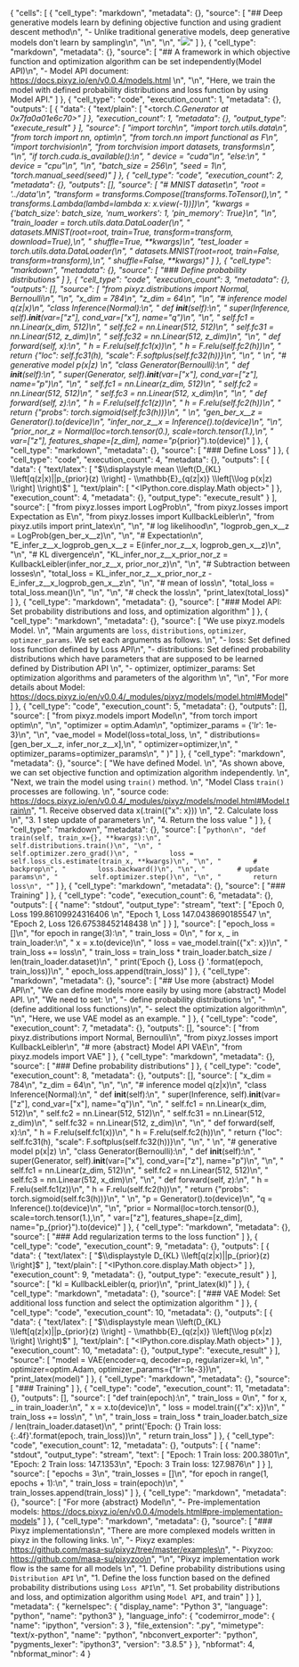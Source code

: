{
 "cells": [
  {
   "cell_type": "markdown",
   "metadata": {},
   "source": [
    "## Deep generative models learn by defining objective function and using gradient descent method\n",
    "- Unlike traditional generative models, deep generative models don't learn by sampling\n",
    "\n",
    "\n",
    "<img src='../tutorial_figs/pixyz_API.png'>"
   ]
  },
  {
   "cell_type": "markdown",
   "metadata": {},
   "source": [
    "## A framework in which objective function and optimization algorithm can be set independently(Model API)\n",
    "- Model API document: https://docs.pixyz.io/en/v0.0.4/models.html  \n",
    "\n",
    "Here, we train the model with defined probability distributions and loss function by using Model API."
   ]
  },
  {
   "cell_type": "code",
   "execution_count": 1,
   "metadata": {},
   "outputs": [
    {
     "data": {
      "text/plain": [
       "<torch._C.Generator at 0x7fa0a01e6c70>"
      ]
     },
     "execution_count": 1,
     "metadata": {},
     "output_type": "execute_result"
    }
   ],
   "source": [
    "import torch\n",
    "import torch.utils.data\n",
    "from torch import nn, optim\n",
    "from torch.nn import functional as F\n",
    "import torchvision\n",
    "from torchvision import datasets, transforms\n",
    "\n",
    "if torch.cuda.is_available():\n",
    "    device = \"cuda\"\n",
    "else:\n",
    "    device = \"cpu\"\n",
    "\n",
    "batch_size = 256\n",
    "seed = 1\n",
    "torch.manual_seed(seed)"
   ]
  },
  {
   "cell_type": "code",
   "execution_count": 2,
   "metadata": {},
   "outputs": [],
   "source": [
    "# MNIST dataset\n",
    "root = '../data'\n",
    "transform = transforms.Compose([transforms.ToTensor(),\n",
    "                                transforms.Lambda(lambd=lambda x: x.view(-1))])\n",
    "kwargs = {'batch_size': batch_size, 'num_workers': 1, 'pin_memory': True}\n",
    "\n",
    "train_loader = torch.utils.data.DataLoader(\n",
    "    datasets.MNIST(root=root, train=True, transform=transform, download=True),\n",
    "    shuffle=True, **kwargs)\n",
    "test_loader = torch.utils.data.DataLoader(\n",
    "    datasets.MNIST(root=root, train=False, transform=transform),\n",
    "    shuffle=False, **kwargs)"
   ]
  },
  {
   "cell_type": "markdown",
   "metadata": {},
   "source": [
    "### Define probability distributions"
   ]
  },
  {
   "cell_type": "code",
   "execution_count": 3,
   "metadata": {},
   "outputs": [],
   "source": [
    "from pixyz.distributions import Normal, Bernoulli\n",
    "\n",
    "x_dim = 784\n",
    "z_dim = 64\n",
    "\n",
    "# inference model q(z|x)\n",
    "class Inference(Normal):\n",
    "    def __init__(self):\n",
    "        super(Inference, self).__init__(var=[\"z\"], cond_var=[\"x\"], name=\"q\")\n",
    "\n",
    "        self.fc1 = nn.Linear(x_dim, 512)\n",
    "        self.fc2 = nn.Linear(512, 512)\n",
    "        self.fc31 = nn.Linear(512, z_dim)\n",
    "        self.fc32 = nn.Linear(512, z_dim)\n",
    "\n",
    "    def forward(self, x):\n",
    "        h = F.relu(self.fc1(x))\n",
    "        h = F.relu(self.fc2(h))\n",
    "        return {\"loc\": self.fc31(h), \"scale\": F.softplus(self.fc32(h))}\n",
    "\n",
    "    \n",
    "# generative model p(x|z)    \n",
    "class Generator(Bernoulli):\n",
    "    def __init__(self):\n",
    "        super(Generator, self).__init__(var=[\"x\"], cond_var=[\"z\"], name=\"p\")\n",
    "\n",
    "        self.fc1 = nn.Linear(z_dim, 512)\n",
    "        self.fc2 = nn.Linear(512, 512)\n",
    "        self.fc3 = nn.Linear(512, x_dim)\n",
    "\n",
    "    def forward(self, z):\n",
    "        h = F.relu(self.fc1(z))\n",
    "        h = F.relu(self.fc2(h))\n",
    "        return {\"probs\": torch.sigmoid(self.fc3(h))}\n",
    "    \n",
    "gen_ber_x__z = Generator().to(device)\n",
    "infer_nor_z__x = Inference().to(device)\n",
    "\n",
    "prior_nor_z = Normal(loc=torch.tensor(0.), scale=torch.tensor(1.),\n",
    "               var=[\"z\"], features_shape=[z_dim], name=\"p_{prior}\").to(device)"
   ]
  },
  {
   "cell_type": "markdown",
   "metadata": {},
   "source": [
    "### Define Loss"
   ]
  },
  {
   "cell_type": "code",
   "execution_count": 4,
   "metadata": {},
   "outputs": [
    {
     "data": {
      "text/latex": [
       "$\\displaystyle mean \\left(D_{KL} \\left[q(z|x)||p_{prior}(z) \\right] - \\mathbb{E}_{q(z|x)} \\left[\\log p(x|z) \\right] \\right)$"
      ],
      "text/plain": [
       "<IPython.core.display.Math object>"
      ]
     },
     "execution_count": 4,
     "metadata": {},
     "output_type": "execute_result"
    }
   ],
   "source": [
    "from pixyz.losses import LogProb\n",
    "from pixyz.losses import Expectation as E\n",
    "from pixyz.losses import KullbackLeibler\n",
    "from pixyz.utils import print_latex\n",
    "\n",
    "# log likelihood\n",
    "logprob_gen_x__z = LogProb(gen_ber_x__z)\n",
    "\n",
    "# Expectation\n",
    "E_infer_z__x_logprob_gen_x__z = E(infer_nor_z__x, logprob_gen_x__z)\n",
    "\n",
    "# KL divergence\n",
    "KL_infer_nor_z__x_prior_nor_z = KullbackLeibler(infer_nor_z__x, prior_nor_z)\n",
    "\n",
    "# Subtraction between losses\n",
    "total_loss = KL_infer_nor_z__x_prior_nor_z - E_infer_z__x_logprob_gen_x__z\n",
    "\n",
    "# mean of loss\n",
    "total_loss = total_loss.mean()\n",
    "\n",
    "\n",
    "# check the loss\n",
    "print_latex(total_loss)"
   ]
  },
  {
   "cell_type": "markdown",
   "metadata": {},
   "source": [
    "### Model API: Set probability distributions and loss, and optimization algorithm"
   ]
  },
  {
   "cell_type": "markdown",
   "metadata": {},
   "source": [
    "We use pixyz.models Model.  \n",
    "Main arguments are `loss`, `distributions`, `optimizer`, `optimzer_params`. We set each arguments as follows.  \n",
    "- loss: Set defined loss function defined by Loss API\n",
    "- distributions: Set defined probability distributions which have parameters that are supposed to be learned defined by Distribution API  \n",
    "- optimizer, optimizer_params: Set optimization algorithms and parameters of the algorithm  \n",
    "\n",
    "For more details about Model: https://docs.pixyz.io/en/v0.0.4/_modules/pixyz/models/model.html#Model"
   ]
  },
  {
   "cell_type": "code",
   "execution_count": 5,
   "metadata": {},
   "outputs": [],
   "source": [
    "from pixyz.models import Model\n",
    "from torch import optim\n",
    "\n",
    "optimizer = optim.Adam\n",
    "optimizer_params = {'lr': 1e-3}\n",
    "\n",
    "vae_model = Model(loss=total_loss, \n",
    "                     distributions=[gen_ber_x__z, infer_nor_z__x],\n",
    "                     optimizer=optimizer,\n",
    "                     optimizer_params=optimizer_params\n",
    "                    )"
   ]
  },
  {
   "cell_type": "markdown",
   "metadata": {},
   "source": [
    "We have defined Model.  \n",
    "As shown above, we can set objective function and optimization algorithm independently.  \n",
    "Next, we train the model using `train()` method.  \n",
    "Model Class `train()` processes are following.  \n",
    "source code: https://docs.pixyz.io/en/v0.0.4/_modules/pixyz/models/model.html#Model.train\n",
    "1. Receive observed data x(.train({\"x\": x}))  \n",
    "2. Calculate loss  \n",
    "3. 1 step update of parameters  \n",
    "4. Return the loss value  "
   ]
  },
  {
   "cell_type": "markdown",
   "metadata": {},
   "source": [
    "```python\n",
    "def train(self, train_x={}, **kwargs):\n",
    "        self.distributions.train()\n",
    "\n",
    "        self.optimizer.zero_grad()\n",
    "        loss = self.loss_cls.estimate(train_x, **kwargs)\n",
    "\n",
    "        # backprop\n",
    "        loss.backward()\n",
    "\n",
    "        # update params\n",
    "        self.optimizer.step()\n",
    "\n",
    "        return loss\n",
    "```"
   ]
  },
  {
   "cell_type": "markdown",
   "metadata": {},
   "source": [
    "### Training"
   ]
  },
  {
   "cell_type": "code",
   "execution_count": 6,
   "metadata": {},
   "outputs": [
    {
     "name": "stdout",
     "output_type": "stream",
     "text": [
      "Epoch 0, Loss 199.86109924316406 \n",
      "Epoch 1, Loss 147.0438690185547 \n",
      "Epoch 2, Loss 126.67538452148438 \n"
     ]
    }
   ],
   "source": [
    "epoch_loss = []\n",
    "for epoch in range(3):\n",
    "    train_loss = 0\n",
    "    for x, _ in train_loader:\n",
    "        x = x.to(device)\n",
    "        loss = vae_model.train({\"x\": x})\n",
    "        train_loss += loss\n",
    "    train_loss = train_loss * train_loader.batch_size / len(train_loader.dataset)\n",
    "    print('Epoch {}, Loss {} '.format(epoch, train_loss))\n",
    "    epoch_loss.append(train_loss)"
   ]
  },
  {
   "cell_type": "markdown",
   "metadata": {},
   "source": [
    "## Use more {abstract} Model API\n",
    "We can define models more easily by using more {abstract} Model API.  \n",
    "We need to set:  \n",
    "- define probability distributions  \n",
    "- (define additional loss functions)\n",
    "- select the optimization algorithm\n",
    "\n",
    "Here, we use VAE model as an example.  "
   ]
  },
  {
   "cell_type": "code",
   "execution_count": 7,
   "metadata": {},
   "outputs": [],
   "source": [
    "from pixyz.distributions import Normal, Bernoulli\n",
    "from pixyz.losses import KullbackLeibler\n",
    "# more {abstract} Model API VAE\n",
    "from pixyz.models import VAE"
   ]
  },
  {
   "cell_type": "markdown",
   "metadata": {},
   "source": [
    "### Define probability distributions"
   ]
  },
  {
   "cell_type": "code",
   "execution_count": 8,
   "metadata": {},
   "outputs": [],
   "source": [
    "x_dim = 784\n",
    "z_dim = 64\n",
    "\n",
    "\n",
    "# inference model q(z|x)\n",
    "class Inference(Normal):\n",
    "    def __init__(self):\n",
    "        super(Inference, self).__init__(var=[\"z\"], cond_var=[\"x\"], name=\"q\")\n",
    "\n",
    "        self.fc1 = nn.Linear(x_dim, 512)\n",
    "        self.fc2 = nn.Linear(512, 512)\n",
    "        self.fc31 = nn.Linear(512, z_dim)\n",
    "        self.fc32 = nn.Linear(512, z_dim)\n",
    "\n",
    "    def forward(self, x):\n",
    "        h = F.relu(self.fc1(x))\n",
    "        h = F.relu(self.fc2(h))\n",
    "        return {\"loc\": self.fc31(h), \"scale\": F.softplus(self.fc32(h))}\n",
    "\n",
    "    \n",
    "# generative model p(x|z)    \n",
    "class Generator(Bernoulli):\n",
    "    def __init__(self):\n",
    "        super(Generator, self).__init__(var=[\"x\"], cond_var=[\"z\"], name=\"p\")\n",
    "\n",
    "        self.fc1 = nn.Linear(z_dim, 512)\n",
    "        self.fc2 = nn.Linear(512, 512)\n",
    "        self.fc3 = nn.Linear(512, x_dim)\n",
    "\n",
    "    def forward(self, z):\n",
    "        h = F.relu(self.fc1(z))\n",
    "        h = F.relu(self.fc2(h))\n",
    "        return {\"probs\": torch.sigmoid(self.fc3(h))}\n",
    "    \n",
    "p = Generator().to(device)\n",
    "q = Inference().to(device)\n",
    "\n",
    "prior = Normal(loc=torch.tensor(0.), scale=torch.tensor(1.),\n",
    "               var=[\"z\"], features_shape=[z_dim], name=\"p_{prior}\").to(device)"
   ]
  },
  {
   "cell_type": "markdown",
   "metadata": {},
   "source": [
    "### Add regularization terms to the loss function"
   ]
  },
  {
   "cell_type": "code",
   "execution_count": 9,
   "metadata": {},
   "outputs": [
    {
     "data": {
      "text/latex": [
       "$\\displaystyle D_{KL} \\left[q(z|x)||p_{prior}(z) \\right]$"
      ],
      "text/plain": [
       "<IPython.core.display.Math object>"
      ]
     },
     "execution_count": 9,
     "metadata": {},
     "output_type": "execute_result"
    }
   ],
   "source": [
    "kl = KullbackLeibler(q, prior)\n",
    "print_latex(kl)"
   ]
  },
  {
   "cell_type": "markdown",
   "metadata": {},
   "source": [
    "### VAE Model: Set additional loss function and select the optimization algorithm  "
   ]
  },
  {
   "cell_type": "code",
   "execution_count": 10,
   "metadata": {},
   "outputs": [
    {
     "data": {
      "text/latex": [
       "$\\displaystyle mean \\left(D_{KL} \\left[q(z|x)||p_{prior}(z) \\right] - \\mathbb{E}_{q(z|x)} \\left[\\log p(x|z) \\right] \\right)$"
      ],
      "text/plain": [
       "<IPython.core.display.Math object>"
      ]
     },
     "execution_count": 10,
     "metadata": {},
     "output_type": "execute_result"
    }
   ],
   "source": [
    "model = VAE(encoder=q, decoder=p, regularizer=kl, \n",
    "            optimizer=optim.Adam, optimizer_params={\"lr\":1e-3})\n",
    "print_latex(model)"
   ]
  },
  {
   "cell_type": "markdown",
   "metadata": {},
   "source": [
    "### Training"
   ]
  },
  {
   "cell_type": "code",
   "execution_count": 11,
   "metadata": {},
   "outputs": [],
   "source": [
    "def train(epoch):\n",
    "    train_loss = 0\n",
    "    for x, _ in train_loader:\n",
    "        x = x.to(device)\n",
    "        loss = model.train({\"x\": x})\n",
    "        train_loss += loss\n",
    " \n",
    "    train_loss = train_loss * train_loader.batch_size / len(train_loader.dataset)\n",
    "    print('Epoch: {} Train loss: {:.4f}'.format(epoch, train_loss))\n",
    "    return train_loss"
   ]
  },
  {
   "cell_type": "code",
   "execution_count": 12,
   "metadata": {},
   "outputs": [
    {
     "name": "stdout",
     "output_type": "stream",
     "text": [
      "Epoch: 1 Train loss: 200.3801\n",
      "Epoch: 2 Train loss: 147.1353\n",
      "Epoch: 3 Train loss: 127.9876\n"
     ]
    }
   ],
   "source": [
    "epochs = 3\n",
    "train_losses = []\n",
    "for epoch in range(1, epochs + 1):\n",
    "    train_loss = train(epoch)\n",
    "    train_losses.append(train_loss)"
   ]
  },
  {
   "cell_type": "markdown",
   "metadata": {},
   "source": [
    "For more {abstract} Model\n",
    "- Pre-implementation models: https://docs.pixyz.io/en/v0.0.4/models.html#pre-implementation-models"
   ]
  },
  {
   "cell_type": "markdown",
   "metadata": {},
   "source": [
    "### Pixyz implementations\n",
    "There are more complexed models written in pixyz in the following links.  \n",
    "- Pixyz examples: https://github.com/masa-su/pixyz/tree/master/examples\n",
    "- Pixyzoo: https://github.com/masa-su/pixyzoo\n",
    "\n",
    "Pixyz implementation work flow is the same for all models  \n",
    "1. Define probability distributions using `Distribution API`  \n",
    "1. Define the loss function based on the defined probability distributions using `Loss API`\n",
    "1. Set probability distributions and loss, and optimization algorithm using `Model API`, and train"
   ]
  }
 ],
 "metadata": {
  "kernelspec": {
   "display_name": "Python 3",
   "language": "python",
   "name": "python3"
  },
  "language_info": {
   "codemirror_mode": {
    "name": "ipython",
    "version": 3
   },
   "file_extension": ".py",
   "mimetype": "text/x-python",
   "name": "python",
   "nbconvert_exporter": "python",
   "pygments_lexer": "ipython3",
   "version": "3.8.5"
  }
 },
 "nbformat": 4,
 "nbformat_minor": 4
}
